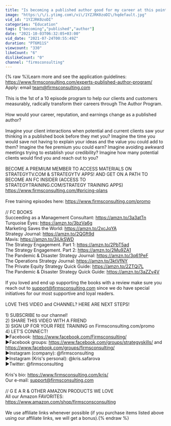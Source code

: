 ```yaml
---
title: "Is becoming a published author good for my career at this point in time?"
image: "https:\/\/i.ytimg.com\/vi\/1YZJRK0zoDI\/hqdefault.jpg"
vid_id: "1YZJRK0zoDI"
categories: "Education"
tags: ["becoming","published","author"]
date: "2021-10-03T06:32:05+03:00"
vid_date: "2021-07-24T00:55:49Z"
duration: "PT6M11S"
viewcount: "330"
likeCount: "6"
dislikeCount: "0"
channel: "firmsconsulting"
---
```

{% raw %}Learn more and see the application guidelines: <a rel="nofollow" target="blank" href="https://www.firmsconsulting.com/experts-published-author-program/">https://www.firmsconsulting.com/experts-published-author-program/</a><br />Apply: email team@firmsconsulting.com<br /><br />This is the 1st of a 10 episode program to help our clients and customers measurably, radically transform their careers through The Author Program.<br /><br />How would your career, reputation, and earnings change as a published author?<br /><br />Imagine your client interactions when potential and current clients saw your thinking in a published book before they met you? Imagine the time you would save not having to explain your ideas and the value you could add to them? Imagine the fee premium you could earn? Imagine avoiding awkward meetings trying to establish your credibility? Imagine how many potential clients would find you and reach out to you?<br /><br />BECOME A PREMIUM MEMBER TO ACCESS MATERIALS ON STRATEGYTV.COM &amp; STRATEGYTV APPS! AND GET ON A PATH TO BECOME AN FC INSIDER (ACCESS TO STRATEGYTRAINING.COM/STRATEGY TRAINING APPS)<br /><a rel="nofollow" target="blank" href="https://www.firmsconsulting.com/#pricing-plans">https://www.firmsconsulting.com/#pricing-plans</a><br /><br />Free training episodes here: <a rel="nofollow" target="blank" href="https://www.firmsconsulting.com/promo">https://www.firmsconsulting.com/promo</a><br /><br />// FC BOOKS<br />Succeeding as a Management Consultant: <a rel="nofollow" target="blank" href="https://amzn.to/3a3atTn">https://amzn.to/3a3atTn</a><br />Turquoise Eyes: <a rel="nofollow" target="blank" href="https://amzn.to/3bzVa6g">https://amzn.to/3bzVa6g</a><br />Marketing Saves the World: <a rel="nofollow" target="blank" href="https://amzn.to/2xcJqYA">https://amzn.to/2xcJqYA</a><br />Strategy Journal: <a rel="nofollow" target="blank" href="https://amzn.to/2QGft9d">https://amzn.to/2QGft9d</a><br />Mavis: <a rel="nofollow" target="blank" href="https://amzn.to/3iUkSWD">https://amzn.to/3iUkSWD</a><br />The Strategy Engagement. Part 1: <a rel="nofollow" target="blank" href="https://amzn.to/2PbT5ad">https://amzn.to/2PbT5ad</a><br />The Strategy Engagement. Part 2: <a rel="nofollow" target="blank" href="https://amzn.to/2Mu9ZA1">https://amzn.to/2Mu9ZA1</a><br />The Pandemic &amp; Disaster Strategy Journal: <a rel="nofollow" target="blank" href="https://amzn.to/3q61PeF">https://amzn.to/3q61PeF</a><br />The Operations Strategy Journal: <a rel="nofollow" target="blank" href="https://amzn.to/3ktVfNY">https://amzn.to/3ktVfNY</a><br />The Private Equity Strategy Quick Guide: <a rel="nofollow" target="blank" href="https://amzn.to/2ZTQi7L">https://amzn.to/2ZTQi7L</a><br />The Pandemic &amp; Disaster Strategy Quick Guide: <a rel="nofollow" target="blank" href="https://amzn.to/3aZZv4V">https://amzn.to/3aZZv4V</a><br /><br />If you loved and end up supporting the books with a review make sure you reach out to support@firmsconsulting.com since we do have special initiatives for our most supportive and loyal readers.<br /><br />LOVE THIS VIDEO and CHANNEL? HERE ARE NEXT STEPS!<br /><br />1) SUBSCRIBE to our channel!<br />2) SHARE THIS VIDEO WITH A FRIEND<br />3) SIGN UP FOR YOUR FREE TRAINING on Firmsconsulting.com/promo<br />4) LET’S CONNECT!<br />►Facebook: <a rel="nofollow" target="blank" href="https://www.facebook.com/Firmsconsulting/">https://www.facebook.com/Firmsconsulting/</a><br />►Facebook groups: <a rel="nofollow" target="blank" href="https://www.facebook.com/groups/strategyskills/">https://www.facebook.com/groups/strategyskills/</a> and <a rel="nofollow" target="blank" href="https://www.facebook.com/groups/firmsconsulting/">https://www.facebook.com/groups/firmsconsulting/</a><br />►Instagram (company): @firmsconsulting<br />►Instagram (Kris's personal): @kris.safarova<br />►Twitter: @firmsconsulting<br /><br />Kris's bio: <a rel="nofollow" target="blank" href="https://www.firmsconsulting.com/kris/">https://www.firmsconsulting.com/kris/</a><br />Our e-mail: support@firmsconsulting.com<br /><br />// G E A R &amp;  OTHER AMAZON PRODUCTS WE LOVE<br />All our Amazon FAVORITES: <a rel="nofollow" target="blank" href="https://www.amazon.com/shop/firmsconsconsulting">https://www.amazon.com/shop/firmsconsconsulting</a><br /><br />We use affiliate links whenever possible (if you purchase items listed above using our affiliate links, we will get a bonus).{% endraw %}
